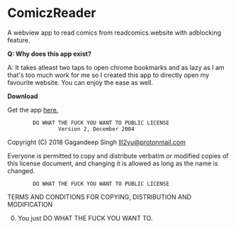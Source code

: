 # ComiczReader
A webview app to read comics from readcomics.website with adblocking feature.

**Q: Why does this app exist?**

  A: It takes atleast two taps to open chrome bookmarks and as lazy as I am that's too much work for me so I created this app to directly open my favourite website. You can enjoy the ease as well.
  
**Download**


Get the app <a href="https://github.com/lll2yu/ComiczReader/releases/download/0.1/app-release.apk">here.</a>

            DO WHAT THE FUCK YOU WANT TO PUBLIC LICENSE
                    Version 2, December 2004

 Copyright (C) 2018 Gagandeep Singh <lll2yu@protonmail.com>

 Everyone is permitted to copy and distribute verbatim or modified
 copies of this license document, and changing it is allowed as long
 as the name is changed.

            DO WHAT THE FUCK YOU WANT TO PUBLIC LICENSE
   TERMS AND CONDITIONS FOR COPYING, DISTRIBUTION AND MODIFICATION

  0. You just DO WHAT THE FUCK YOU WANT TO.

